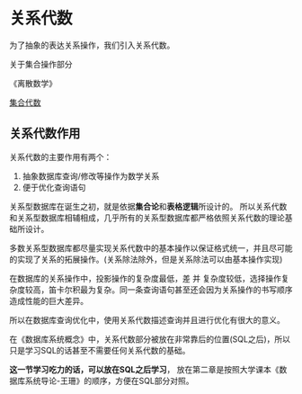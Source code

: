 # 关系代数

为了抽象的表达关系操作，我们引入关系代数。


关于集合操作部分


《离散数学》 

[集合代数](https://en.wikibooks.org/wiki/Abstract_Algebra/Sets)


## 关系代数作用
关系代数的主要作用有两个：
1. 抽象数据库查询/修改等操作为数学关系
2. 便于优化查询语句


关系型数据库在诞生之初，就是依据**集合论**和**表格逻辑**所设计的。
所以关系代数和关系型数据库相辅相成，几乎所有的关系型数据库都严格依照关系代数的理论基础所设计。

多数关系型数据库都尽量实现关系代数中的基本操作以保证格式统一，并且尽可能的实现了关系的拓展操作。(关系除法除外，但是关系除法可以由基本操作实现)

在数据库的关系操作中，投影操作的复杂度最低，差 并 复杂度较低，选择操作复杂度较高，笛卡尔积最为复杂。同一条查询语句甚至还会因为关系操作的书写顺序造成性能的巨大差异。

所以在数据库查询优化中，使用关系代数描述查询并且进行优化有很大的意义。

在《数据库系统概念》中，关系代数部分被放在非常靠后的位置(SQL之后)，所以只是学习SQL的话甚至不需要任何关系代数的基础。

**这一节学习吃力的话，可以放在SQL之后学习**， 放在第二章是按照大学课本《数据库系统导论-王珊》的顺序，方便在SQL部分对照。

 

